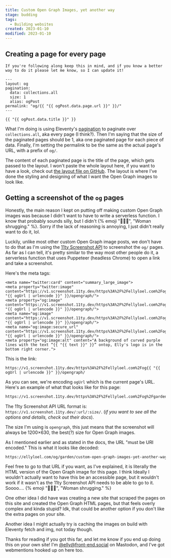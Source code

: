 ```yaml
---
title: Custom Open Graph Images, yet another way
stage: budding
tags:
  - Building websites
created: 2023-01-10
modified: 2023-01-10
---
```


## Creating a page for every page

~~~ callout **{% emoji "⚠️", "Warning." %} This probably isn't the best way to do this!**
If you're following along keep this in mind, and if you know a better way to do it please let me know, so I can update it!
~~~

```jinja2
---
layout: og
pagination:
  data: collections.all
  size: 1
  alias: ogPost
permalink: "og/{{ "{{ ogPost.data.page.url }}" }}/"
---

{{ "{{ ogPost.data.title }}" }}
```

What I'm doing is using Eleventy's [pagination](https://www.11ty.dev/docs/pagination/) to paginate over `collections.all`, aka every page (I think?). Then I'm saying that the size of the paginated pages should be 1, aka one paginated page for each piece of data. Finally, I'm setting the permalink to be the same as the actual page's URL, with a prefix of `og/`.

The content of each paginated page is the title of the page, which gets passed to the layout. I won't paste the whole layout here, if you want to have a look, check out [the layout file on GitHub](https://github.com/EllyLoel/ellyloel.com/blob/main/src/layouts/og.njk). The layout is where I've done the styling and designing of what I want the Open Graph images to look like.

## Getting a screenshot of the `og` pages

Honestly, the main reason I kept on putting off making custom Open Graph images was because I didn't want to have to write a serverless function. I know that probably sounds silly, but I didn't {% emoji "🤷🏼‍♀️", "Woman shrugging." %}. Sorry if the lack of reasoning is annoying, I just didn't really want to do it, lol.

Luckily, unlike most other custom Open Graph image posts, we don't have to do that as I'm using the [11ty Screenshot API](https://github.com/11ty/api-screenshot) to screenshot the `og/` pages. As far as I can tell, it's pretty similar to the way most other people do it, a serverless function that uses Puppeteer (headless Chrome) to open a link and take a screenshot.

Here's the meta tags:

```jinja2
<meta name="twitter:card" content="summary_large_image">
<meta property="twitter:image" content="https://v1.screenshot.11ty.dev/https%3A%2F%2Fellyloel.com%2Fog{{ "{{ ogUrl | urlencode }}" }}/opengraph/">
<meta property="og:image" content="https://v1.screenshot.11ty.dev/https%3A%2F%2Fellyloel.com%2Fog{{ "{{ ogUrl | urlencode }}" }}/opengraph/">
<meta name="og:image" content="https://v1.screenshot.11ty.dev/https%3A%2F%2Fellyloel.com%2Fog{{ "{{ ogUrl | urlencode }}" }}/opengraph/">
<meta name="og:image:secure_url" content="https://v1.screenshot.11ty.dev/https%3A%2F%2Fellyloel.com%2Fog{{ "{{ ogUrl | urlencode }}" }}/opengraph/">
<meta property="og:image:alt" content="A background of curved purple lines with the text “{{ "{{ text }}" }}” ontop, Elly's logo is in the bottom right corner.">
```

This is the link:

```jinja2
https://v1.screenshot.11ty.dev/https%3A%2F%2Fellyloel.com%2Fog{{ "{{ ogUrl | urlencode }}" }}/opengraph/
```

As you can see, we're encoding `ogUrl` which is the current page's URL. Here's an example of what that looks like for this page:

```txt
https://v1.screenshot.11ty.dev/https%3A%2F%2Fellyloel.com%2Fog%2Fgarden%2Fcustom-open-graph-images-yet-another-way%2F/opengraph/
```

The 11ty Screenshot API URL format is: `https://v1.screenshot.11ty.dev/:url/:size/`.
(_if you want to see all the options and details, check out their docs_).

The size I'm using is `opengraph`, this just means that the screenshot will always be 1200×630, the best(?) size for Open Graph images.

As I mentioned earlier and as stated in the docs, the URL "must be URI encoded." This is what it looks like decoded:

```txt
https://ellyloel.com/og/garden/custom-open-graph-images-yet-another-way/
```

Feel free to go to that URL if you want, as I've explained, it is literally the HTML version of the Open Graph image for this page. I think Ideally I wouldn't actually want to have this be an accessible page, but it wouldn't work if it wasn't as the 11ty Screenshot API needs to be able to go to it. Soooo.... {% emoji "🤷🏼‍♀️", "Woman shrugging." %}

One other idea I did have was creating a new site that scraped the pages on this site and created the Open Graph HTML pages, but that feels overly complex and kinda stupid? Idk, that could be another option if you don't like the extra pages on your site.

Another idea I might actually try is caching the images on build with Eleventy fetch and img, not today though.

Thanks for reading if you got this far, and let me know if you end up doing this on your own site! I'm [@elly@front-end.social](https://front-end.social/@elly) on Mastodon, and I've got webmentions hooked up on here too.

